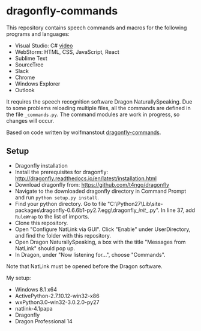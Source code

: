 # dragonfly-commands

This repository contains speech commands and macros for the following programs and languages:
- Visual Studio: C# [video](https://www.youtube.com/watch?v=kTeoR99xH6M&feature=youtu.be)
- WebStorm: HTML, CSS, JavaScript, React
- Sublime Text
- SourceTree
- Slack
- Chrome
- Windows Explorer
- Outlook 

It requires the speech recognition software Dragon NaturallySpeaking. Due to some problems reloading multiple files, all the commands are defined in the file `_commands.py`. The command modules are work in progress, so changes will occur. 

Based on code written by wolfmanstout [dragonfly-commands](https://github.com/wolfmanstout/dragonfly-commands).

## Setup
- Dragonfly installation
 - Install the prerequisites for dragonfly: http://dragonfly.readthedocs.io/en/latest/installation.html
 - Download  dragonfly from: https://github.com/t4ngo/dragonfly
 - Navigate to the downloaded dragonfly directory in Command Prompt and run `python setup.py install`.
- Find your python directory. Go to file "C:\Python27\Lib\site-packages\dragonfly-0.6.6b1-py2.7.egg\dragonfly\__init__.py". In line 37, add `RuleWrap` to the list of imports.
- Clone this repository.
- Open "Configure NatLink via GUI". Click "Enable" under UserDirectory, and find the folder with this repository.
- Open Dragon NaturallySpeaking, a box with the title "Messages from NatLink" should pop up.
- In Dragon, under "Now listening for...", choose "Commands".

Note that NatLink must be opened before the Dragon software. 

My setup:
- Windows 8.1 x64
- ActivePython-2.7.10.12-win32-x86
- wxPython3.0-win32-3.0.2.0-py27
- natlink-4.1papa
- Dragonfly
- Dragon Professional 14
